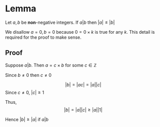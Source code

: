 # Lemma
Let $a, b$ be **non**-negative integers. 
If $a|b$ then $|a|\leq|b|$

We disallow $a= 0, b=0$ because $0=0\times k$ is true for any $k$. This detail is required for the proof to make sense.

## Proof
Suppose $a|b$. Then $a=c\times b$ for some $c\in\mathbb Z$

Since $b\neq 0$ then $c\neq 0$

$$
|b| = |ac| = |a||c|
$$
Since $c\neq0$, $|c| \geq 1$

Thus,
$$|b| = |a||c| \geq |a||1|$$

Hence $|b|\geq|a|$ if $a|b$